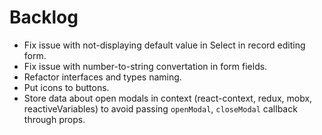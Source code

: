 # Backlog

- Fix issue with not-displaying default value in Select in record editing form.
- Fix issue with number-to-string convertation in form fields.
- Refactor interfaces and types naming.
- Put icons to buttons.
- Store data about open modals in context (react-context, redux, mobx, reactiveVariables) to avoid passing `openModal`, `closeModal` callback through props.

